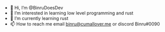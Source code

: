 - 👋 Hi, I’m @BinruDoesDev
- 👀 I’m interested in learning low level programming and rust
- 🌱 I’m currently learning rust 
- 📫 How to reach me email binru@cumallover.me or discord Binru#0090


